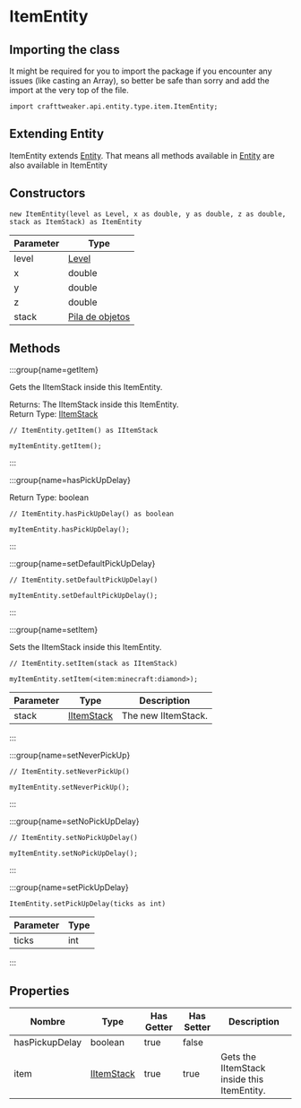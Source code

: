 # ItemEntity

## Importing the class

It might be required for you to import the package if you encounter any issues (like casting an Array), so better be safe than sorry and add the import at the very top of the file.
```zenscript
import crafttweaker.api.entity.type.item.ItemEntity;
```


## Extending Entity

ItemEntity extends [Entity](/vanilla/api/entity/Entity). That means all methods available in [Entity](/vanilla/api/entity/Entity) are also available in ItemEntity

## Constructors


```zenscript
new ItemEntity(level as Level, x as double, y as double, z as double, stack as ItemStack) as ItemEntity
```
| Parameter | Type                                           |
| --------- | ---------------------------------------------- |
| level     | [Level](/vanilla/api/world/Level)              |
| x         | double                                         |
| y         | double                                         |
| z         | double                                         |
| stack     | [Pila de objetos](/vanilla/api/item/ItemStack) |



## Methods

:::group{name=getItem}

Gets the IItemStack inside this ItemEntity.

Returns: The IItemStack inside this ItemEntity.  
Return Type: [IItemStack](/vanilla/api/item/IItemStack)

```zenscript
// ItemEntity.getItem() as IItemStack

myItemEntity.getItem();
```

:::

:::group{name=hasPickUpDelay}

Return Type: boolean

```zenscript
// ItemEntity.hasPickUpDelay() as boolean

myItemEntity.hasPickUpDelay();
```

:::

:::group{name=setDefaultPickUpDelay}

```zenscript
// ItemEntity.setDefaultPickUpDelay()

myItemEntity.setDefaultPickUpDelay();
```

:::

:::group{name=setItem}

Sets the IItemStack inside this ItemEntity.

```zenscript
// ItemEntity.setItem(stack as IItemStack)

myItemEntity.setItem(<item:minecraft:diamond>);
```

| Parameter | Type                                       | Description         |
| --------- | ------------------------------------------ | ------------------- |
| stack     | [IItemStack](/vanilla/api/item/IItemStack) | The new IItemStack. |


:::

:::group{name=setNeverPickUp}

```zenscript
// ItemEntity.setNeverPickUp()

myItemEntity.setNeverPickUp();
```

:::

:::group{name=setNoPickUpDelay}

```zenscript
// ItemEntity.setNoPickUpDelay()

myItemEntity.setNoPickUpDelay();
```

:::

:::group{name=setPickUpDelay}

```zenscript
ItemEntity.setPickUpDelay(ticks as int)
```

| Parameter | Type |
| --------- | ---- |
| ticks     | int  |


:::


## Properties

| Nombre         | Type                                       | Has Getter | Has Setter | Description                                 |
| -------------- | ------------------------------------------ | ---------- | ---------- | ------------------------------------------- |
| hasPickupDelay | boolean                                    | true       | false      |                                             |
| item           | [IItemStack](/vanilla/api/item/IItemStack) | true       | true       | Gets the IItemStack inside this ItemEntity. |

